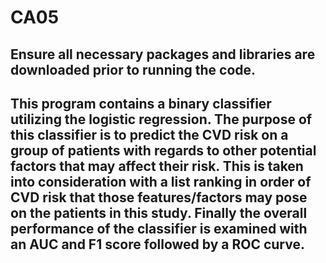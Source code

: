 # CA05
## Ensure all necessary packages and libraries are downloaded prior to running the code. 
## This program contains a binary classifier utilizing the logistic regression. The purpose of this classifier is to predict the CVD risk on a group of patients with regards to other potential factors that may affect their risk. This is taken into consideration with a list ranking in order of CVD risk that those features/factors may pose on the patients in this study. Finally the overall performance of the classifier is examined with an AUC and F1 score followed by a ROC curve. 
